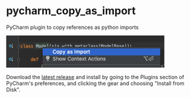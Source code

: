 # pycharm_copy_as_import
PyCharm plugin to copy references as python imports

![screenshot](screenshot.png)

Download the [latest release](https://github.com/galonsky/pycharm_copy_as_import/releases/latest) and install by going to the Plugins section of PyCharm's preferences, and clicking the gear and choosing "Install from Disk".
